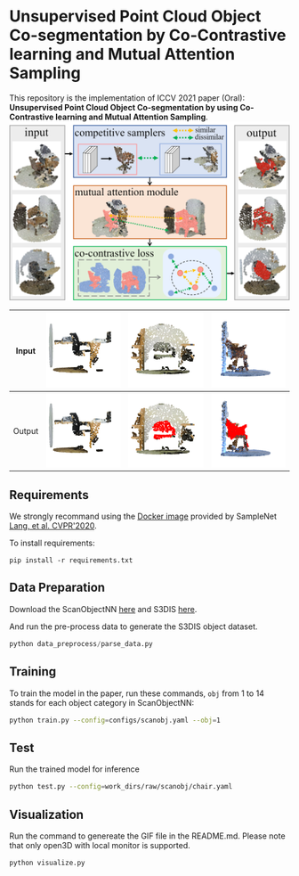 # Unsupervised Point Cloud Object Co-segmentation by Co-Contrastive learning and Mutual Attention Sampling

This repository is the implementation of ICCV 2021 paper (Oral): **Unsupervised Point Cloud Object Co-segmentation by using Co-Contrastive learning and Mutual Attention Sampling**.
![teaser](figure/teaser.png)

| Input | ![raw1](figure/1004_raw.gif) | ![raw2](figure/1245_raw.gif)  | ![raw3](figure/75_raw.gif) |
| -------- | -------- | -------- | -------- |
| Output   | ![img1](figure/1004_raw.gif)     | ![img2](figure/1245.gif)     | ![img3](figure/75.gif)     |
## Requirements

We strongly recommand using the [Docker image](https://github.com/itailang/SampleNet/tree/master/registration#installation) provided by SampleNet [Lang, et al. CVPR'2020](https://arxiv.org/abs/1912.03663).

To install requirements:

```setup
pip install -r requirements.txt
```

## Data Preparation
Download the ScanObjectNN [here](https://github.com/hkust-vgd/scanobjectnn) and S3DIS [here](https://shapenet.cs.stanford.edu/media/indoor3d_sem_seg_hdf5_data.zip).

And run the pre-process data to generate the S3DIS object dataset.

```python
python data_preprocess/parse_data.py
```


## Training

To train the model in the paper, run these commands, `obj` from 1 to 14 stands for each object category in ScanObjectNN:

```bash
python train.py --config=configs/scanobj.yaml --obj=1
```

## Test
Run the trained model for inference

```bash
python test.py --config=work_dirs/raw/scanobj/chair.yaml 
```

## Visualization
Run the command to genereate the GIF file in the README.md. Please note that only open3D with local monitor is supported.

```bash
python visualize.py
```
